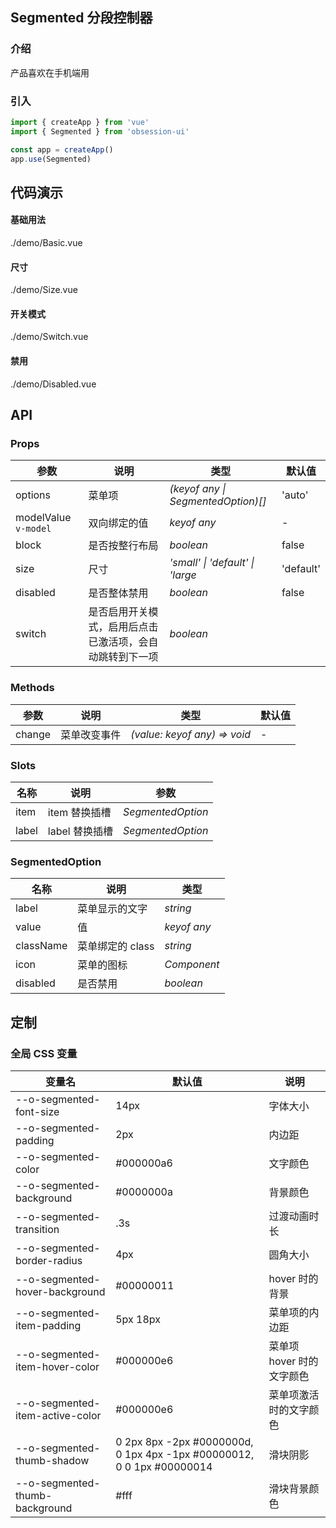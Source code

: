 ## Segmented 分段控制器

### 介绍

产品喜欢在手机端用

### 引入

```js
import { createApp } from 'vue'
import { Segmented } from 'obsession-ui'

const app = createApp()
app.use(Segmented)
```

## 代码演示

#### 基础用法

<demo-code transform>./demo/Basic.vue</demo-code>

#### 尺寸

<demo-code transform>./demo/Size.vue</demo-code>

#### 开关模式

<demo-code transform>./demo/Switch.vue</demo-code>

#### 禁用

<demo-code transform>./demo/Disabled.vue</demo-code>

## API

### Props

| 参数      | 说明           | 类型                                                                | 默认值 |
| --------- | -------------- | ------------------------------------------------------------------- | ------ |
| options   | 菜单项       | _(keyof any \| SegmentedOption)[]_          | 'auto'     |-
| modelValue `v-model`     | 双向绑定的值   | _keyof any_           | -      |
| block   | 是否按整行布局 | _boolean_ | false      |
| size  | 尺寸       | _'small' \| 'default' \| 'large_                                                           | 'default'  |
| disabled      | 是否整体禁用       | _boolean_                                                           | false   |
| switch | 是否启用开关模式，启用后点击已激活项，会自动跳转到下一项 | _boolean_ |

### Methods

| 参数      | 说明           | 类型                                                                | 默认值 |
| --------- | -------------- | ------------------------------------------------------------------- | ------ |
| change      | 菜单改变事件       | _(value: keyof any) => void_          | -     |

### Slots

| 名称    | 说明     | 参数 |
| ------- | -------- | -------- |
| item | item 替换插槽 | _SegmentedOption_ |
| label | label 替换插槽 | _SegmentedOption_ |

### SegmentedOption

| 名称    | 说明     | 类型 |
| ------- | -------- | -------- |
| label | 菜单显示的文字 | _string_ |
| value | 值 | _keyof any_ |
| className | 菜单绑定的 class | _string_ |
| icon | 菜单的图标 | _Component_ |
| disabled | 是否禁用 | _boolean_ |

## 定制

### 全局 CSS 变量

| 变量名 | 默认值 | 说明 |
| ---- | ---- | ---- |
| --o-segmented-font-size | 14px | 字体大小 |
| --o-segmented-padding | 2px | 内边距 |
| --o-segmented-color | #000000a6 | 文字颜色 |
| --o-segmented-background | #0000000a | 背景颜色 |
| --o-segmented-transition | .3s | 过渡动画时长 |
| --o-segmented-border-radius | 4px | 圆角大小 |
| --o-segmented-hover-background | #00000011 | hover 时的背景 |
| --o-segmented-item-padding | 5px 18px | 菜单项的内边距 |
| --o-segmented-item-hover-color | #000000e6 | 菜单项 hover 时的文字颜色 |
| --o-segmented-item-active-color | #000000e6 | 菜单项激活时的文字颜色 |
| --o-segmented-thumb-shadow | 0 2px 8px -2px #0000000d, 0 1px 4px -1px #00000012, 0 0 1px #00000014 | 滑块阴影 |
| --o-segmented-thumb-background | #fff | 滑块背景颜色 |
